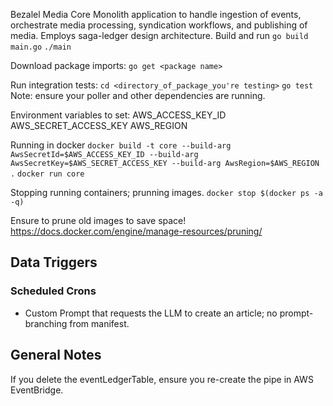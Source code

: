 Bezalel Media Core
Monolith application to handle ingestion of events, orchestrate media processing, syndication workflows, and publishing of media.
Employs saga-ledger design architecture.
Build and run
`go build main.go`
`./main`

Download package imports:
`go get <package name>`

Run integration tests:
`cd <directory_of_package_you're testing>`
`go test`
Note: ensure your poller and other dependencies are running.

Environment variables to set:
AWS_ACCESS_KEY_ID
AWS_SECRET_ACCESS_KEY
AWS_REGION

Running in docker
`docker build -t core --build-arg AwsSecretId=$AWS_ACCESS_KEY_ID --build-arg AwsSecretKey=$AWS_SECRET_ACCESS_KEY --build-arg AwsRegion=$AWS_REGION .`
`docker run core`


Stopping running containers; prunning images.
`docker stop $(docker ps -a -q)`

Ensure to prune old images to save space!
https://docs.docker.com/engine/manage-resources/pruning/


## Data Triggers
### Scheduled Crons
- Custom Prompt that requests the LLM to create an article; no prompt-branching from manifest.
## General Notes
If you delete the eventLedgerTable, ensure you re-create the pipe in AWS EventBridge.
